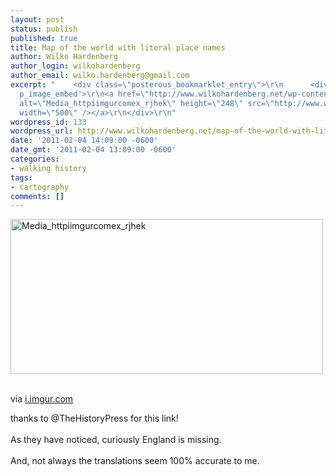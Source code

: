 ```yaml
---
layout: post
status: publish
published: true
title: Map of the world with literal place names
author: Wilko Hardenberg
author_login: wilkohardenberg
author_email: wilko.hardenberg@gmail.com
excerpt: "    <div class=\"posterous_bookmarklet_entry\">\r\n      <div class='p_embed
  p_image_embed'>\r\n<a href=\"http://www.wilkohardenberg.net/wp-content/uploads/2011/02/media_httpiimgurcomex_rJhek.jpg.scaled1000.jpg\"><img
  alt=\"Media_httpiimgurcomex_rjhek\" height=\"248\" src=\"http://www.wilkohardenberg.net/wp-content/uploads/2011/02/media_httpiimgurcomex_rJhek.jpg.scaled1000-300x148.jpg\"
  width=\"500\" /></a>\r\n</div>\r\n"
wordpress_id: 133
wordpress_url: http://www.wilkohardenberg.net/map-of-the-world-with-literal-place-names/
date: '2011-02-04 14:09:00 -0600'
date_gmt: '2011-02-04 13:09:00 -0600'
categories:
- walking history
tags:
- cartography
comments: []
---
```

<div class="posterous_bookmarklet_entry">
<div class='p_embed p_image_embed'>
<a href="http://www.wilkohardenberg.net/wp-content/uploads/2011/02/media_httpiimgurcomex_rJhek.jpg.scaled1000.jpg"><img alt="Media_httpiimgurcomex_rjhek" height="248" src="http://www.wilkohardenberg.net/wp-content/uploads/2011/02/media_httpiimgurcomex_rJhek.jpg.scaled1000-300x148.jpg" width="500" /></a><br />
</div><br />
<a id="more"></a><a id="more-133"></a></p>
<div class="posterous_quote_citation">via <a href="http://i.imgur.com/ex6Zu.jpg">i.imgur.com</a></div></p>
<p>thanks to @TheHistoryPress for this link!<br />
<br />As they have noticed, curiously England is missing.<br />
<br />And, not always the translations seem 100% accurate to me.</p></div>
